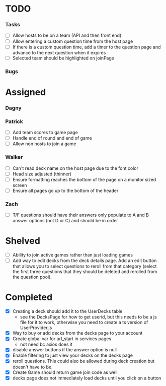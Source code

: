 
# TODO
### Tasks
- [ ] Allow hosts to be on a team (API and then front end)
- [ ] Allow entering a custom question time from the host page
- [ ] If there is a custom question time, add a timer to the question page and advance to the next question when it expires
- [ ] Selected team should be highlighted on joinPage

### Bugs

# Assigned

### Dagny


### Patrick
- [ ] Add team scores to game page
- [ ] Handle end of round and end of game
- [ ] Allow non hosts to join a game

### Walker
- [ ] Can't read deck name on the host page due to the font color
- [ ] Head size adjusted (thinner)
- [ ] Ensure formatting reaches the bottom of the page on a monitor sized screen
- [ ] Ensure all pages go up to the bottom of the header

### Zach
- [ ] T/F questions should have their answers only populate to A and B answer options (not D or C) and should be in order



# Shelved
- [ ] Ability to join active games rather than just loading games
- [ ] Add way to edit decks from the deck details page. Add an edit button that allows you to select questions to reroll from that category (select the first three questions that they should be deleted and rerolled from the question pool).

# Completed
- [x] Creating a deck should add it to the UserDecks table
    - see the DecksPage for how to get userid, but this needs to be a js file for it to work, otherwise you need to create a ts version of UserProvider.js
 - [x] Way to buy or add decks from the decks page to your account
 - [x] Create global var for url_start in services pages
    - not need bc axios does it
- [x] disable answer buttons if the answer option is null
- [x] Enable filtering to just view your decks on the decks page
- [x] reroll questions. This could also be allowed during deck creation but doesn't have to be. 
- [x] Create Game should return game join code as well
- [x] decks page does not immediately load decks until you click on a button